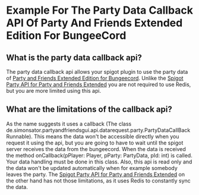 # Example For The Party Data Callback API Of Party And Friends Extended Edition For BungeeCord
## What is the party data callback api?
The party data callback api allows your spigot plugin to use the party data of [Party and Friends Extended Edition for Bungeecord](https://www.spigotmc.org/resources/party-and-friends-extended-edition-for-bungeecord-velocity-supports-1-7-1-16-4.10123/). Unlike the [Spigot Party API for Party and Friends Extended](https://www.spigotmc.org/resources/spigot-party-api-for-party-and-friends-extended-redisbungee-requiered.39751/) you are not required to use Redis, but you are more limited using this api.
## What are the limitations of the callback api?
As the name suggests it uses a callback (The class de.simonsator.partyandfriendsgui.api.datarequest.party.PartyDataCallBackRunnable). This means the data won't be accessible directly when you request it using the api, but you are going to have to wait until the spigot server receives the data from the bungeecord. When the data is received the method onCallback(pPlayer: Player, pParty: PartyData, pId: int) is called. Your data handling must be done in this class. Also, this api is read only and the data won't be updated automatically when for example somebody leaves the party. The [Spigot Party API for Party and Friends Extended](https://www.spigotmc.org/resources/spigot-party-api-for-party-and-friends-extended-redisbungee-requiered.39751/) on the other hand has not those limitations, as it uses Redis to constantly sync the data. 
